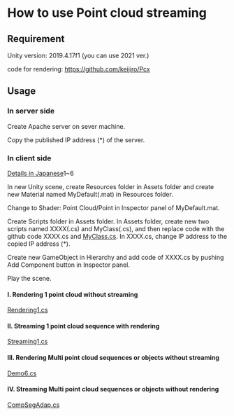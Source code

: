# How to use Point cloud streaming

## Requirement
Unity version: 2019.4.17f1 (you can use 2021 ver.)

code for rendering: https://github.com/keijiro/Pcx 

## Usage

### In server side
Create Apache server on sever machine.

Copy the published IP address (*) of the server. 

### In client side
[Details in Japanese](https://github.com/kanai1192/sensor_works/blob/main/chujo_code/HoloLens_code/how_to_PointCloudStreaming.txt)1~6

In new Unity scene, create Resources folder in Assets folder and create new Material named MyDefault(.mat) in Resources folder.

Change to Shader: Point Cloud/Point in Inspector panel of MyDefault.mat.

Create Scripts folder in Assets folder. In Assets folder, create new two scripts named XXXX(.cs) and MyClass(.cs), and then replace code with the github code XXXX.cs and [MyClass.cs](https://github.com/kanai1192/sensor_works/blob/main/chujo_code/HoloLens_code/MyClass.cs). In XXXX.cs, change IP address to the copied IP address (*).

Create new GameObject in Hierarchy and add code of XXXX.cs by pushing Add Component button in Inspector panel.

Play the scene.

#### I. Rendering 1 point cloud without streaming
[Rendering1.cs](https://github.com/kanai1192/sensor_works/blob/main/chujo_code/HoloLens_code/Rendering1.cs)

#### II. Streaming 1 point cloud sequence with rendering
[Streaming1.cs](https://github.com/kanai1192/sensor_works/blob/main/chujo_code/HoloLens_code/Streaming1.cs)

#### III. Rendering Multi point cloud sequences or objects without streaming
[Demo6.cs](https://github.com/kanai1192/sensor_works/blob/main/chujo_code/HoloLens_code/Demo6.cs)

#### IV. Streaming Multi point cloud sequences or objects without rendering
[CompSegAdap.cs](https://github.com/kanai1192/sensor_works/blob/main/chujo_code/HoloLens_code/CompSegAdap.cs)
